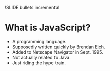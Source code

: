 !SLIDE  bullets incremental
# What is JavaScript? #

* A programming language.
* Supposedly written quickly by Brendan Eich.
* Added to Netscape Navigator in Sept. 1995.
* Not actually related to Java.
* Just riding the hype train.

